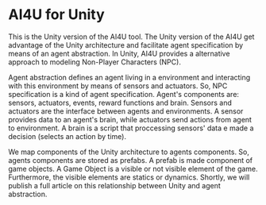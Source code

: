 
# AI4U for Unity

This is the Unity version of the AI4U tool. The Unity version of the AI4U get advantage of the Unity architecture and facilitate agent specification by means of an agent abstraction. In Unity, AI4U provides a alternative approach to modeling Non-Player Characters (NPC). 

Agent abstraction defines an agent living in a environment and interacting with this environment by means of sensors and actuators. So, NPC specification is a kind of agent specification. Agent's components are: sensors, actuators, events, reward functions and brain. Sensors and actuators are the interface between agents and environments. A sensor provides data to an agent's brain, while actuators send actions from agent to environment. A brain is a script that proccessing sensors' data e made a decision (selects an action by time).

We map components of the Unity architecture to agents components. So, agents components are stored as prefabs. A prefab is made component of game objects. A Game Object is a visible or not visible element of the game. Furthermore, the visible elements are statics or dynamics. Shortly, we will publish a full article on this relationship between Unity and agent abstraction. 
